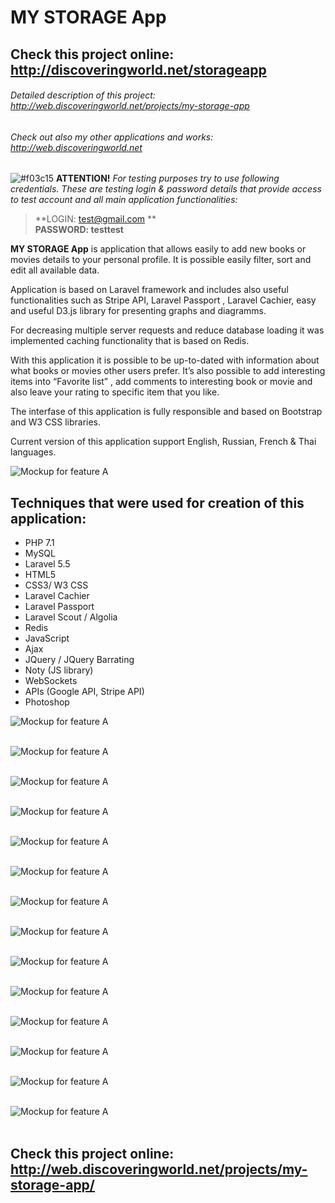 # MY STORAGE App

## Check this project online: http://discoveringworld.net/storageapp

###### Detailed description of this project: http://web.discoveringworld.net/projects/my-storage-app

###### Check out also my other applications and works: http://web.discoveringworld.net

![#f03c15](https://placehold.it/15/f03c15/000000?text=+)   **ATTENTION!** *For testing purposes try to use following credentials. These are testing login & password details that provide access to test account and all main application functionalities:*

> **LOGIN: test@gmail.com ** <br />
> **PASSWORD: testtest**



**MY STORAGE App** is application that allows easily to add new books or movies details to your personal profile. It is possible easily filter, sort and edit all available data. 

Application is based on Laravel framework and includes also useful functionalities such as Stripe API, Laravel Passport , Laravel Cachier, easy and useful D3.js library for presenting graphs and diagramms.

For decreasing multiple server requests and reduce database loading it was implemented caching functionality that is based on Redis.

With this application it is possible to be up-to-dated with information about what books or movies other users prefer. It’s also possible to add interesting items into “Favorite list” , add comments to interesting book or movie and also leave your rating to specific item that you like.

The interfase of this application is fully responsible and based on Bootstrap and W3 CSS libraries.

Current version of this application support English, Russian, French & Thai languages.

![Mockup for feature A](http://web.discoveringworld.net/wp-content/uploads/2018/04/2.png)


## Techniques that were used for creation of this application: ##
-  PHP 7.1
-  MySQL
-  Laravel 5.5
-  HTML5
-  CSS3/ W3 CSS
-  Laravel Cachier
-  Laravel Passport
-  Laravel Scout / Algolia
-  Redis
-  JavaScript
-  Ajax
-  JQuery / JQuery Barrating
-  Noty (JS library)
-  WebSockets
-  APIs (Google API, Stripe API)
-  Photoshop

![Mockup for feature A](http://web.discoveringworld.net/wp-content/uploads/2018/04/3.png)<br /><br />

![Mockup for feature A](http://web.discoveringworld.net/wp-content/uploads/2018/04/4.png)<br /><br />

![Mockup for feature A](http://web.discoveringworld.net/wp-content/uploads/2018/04/5.png)<br /><br />

![Mockup for feature A](http://web.discoveringworld.net/wp-content/uploads/2018/04/6.png)<br /><br />

![Mockup for feature A](http://web.discoveringworld.net/wp-content/uploads/2018/04/7.png)<br /><br />

![Mockup for feature A](http://web.discoveringworld.net/wp-content/uploads/2018/04/8.png)<br /><br />

![Mockup for feature A](http://web.discoveringworld.net/wp-content/uploads/2018/04/9.png)<br /><br />

![Mockup for feature A](http://web.discoveringworld.net/wp-content/uploads/2018/04/10.png)<br /><br />

![Mockup for feature A](http://web.discoveringworld.net/wp-content/uploads/2018/04/11.png)<br /><br />

![Mockup for feature A](http://web.discoveringworld.net/wp-content/uploads/2018/04/12.png)<br /><br />

![Mockup for feature A](http://web.discoveringworld.net/wp-content/uploads/2018/04/14.png)<br /><br />

![Mockup for feature A](http://web.discoveringworld.net/wp-content/uploads/2018/04/15.png)<br /><br />

![Mockup for feature A](http://web.discoveringworld.net/wp-content/uploads/2018/04/16.png)<br /><br />

![Mockup for feature A](http://web.discoveringworld.net/wp-content/uploads/2018/04/17.png)<br /><br />

## Check this project online: http://web.discoveringworld.net/projects/my-storage-app/

